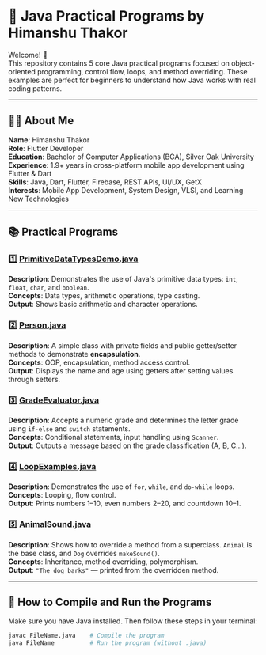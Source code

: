 # 🚀 Java Practical Programs by Himanshu Thakor

Welcome! 👋  
This repository contains 5 core Java practical programs focused on object-oriented programming, control flow, loops, and method overriding. These examples are perfect for beginners to understand how Java works with real coding patterns.

---

## 👨‍💻 About Me

**Name**: Himanshu Thakor  
**Role**: Flutter Developer  
**Education**: Bachelor of Computer Applications (BCA), Silver Oak University  
**Experience**: 1.9+ years in cross-platform mobile app development using Flutter & Dart  
**Skills**: Java, Dart, Flutter, Firebase, REST APIs, UI/UX, GetX  
**Interests**: Mobile App Development, System Design, VLSI, and Learning New Technologies

---

## 📚 Practical Programs

### 1️⃣ [PrimitiveDataTypesDemo.java](./PrimitiveDataTypesDemo.java)
**Description**: Demonstrates the use of Java's primitive data types: `int`, `float`, `char`, and `boolean`.  
**Concepts**: Data types, arithmetic operations, type casting.  
**Output**: Shows basic arithmetic and character operations.

### 2️⃣ [Person.java](./Person.java)
**Description**: A simple class with private fields and public getter/setter methods to demonstrate **encapsulation**.  
**Concepts**: OOP, encapsulation, method access control.  
**Output**: Displays the name and age using getters after setting values through setters.

### 3️⃣ [GradeEvaluator.java](./GradeEvaluator.java)
**Description**: Accepts a numeric grade and determines the letter grade using `if-else` and `switch` statements.  
**Concepts**: Conditional statements, input handling using `Scanner`.  
**Output**: Outputs a message based on the grade classification (A, B, C...).

### 4️⃣ [LoopExamples.java](./LoopExamples.java)
**Description**: Demonstrates the use of `for`, `while`, and `do-while` loops.  
**Concepts**: Looping, flow control.  
**Output**: Prints numbers 1–10, even numbers 2–20, and countdown 10–1.

### 5️⃣ [AnimalSound.java](./AnimalSound.java)
**Description**: Shows how to override a method from a superclass. `Animal` is the base class, and `Dog` overrides `makeSound()`.  
**Concepts**: Inheritance, method overriding, polymorphism.  
**Output**: `"The dog barks"` — printed from the overridden method.

---

## 🧪 How to Compile and Run the Programs

Make sure you have Java installed. Then follow these steps in your terminal:

```bash
javac FileName.java    # Compile the program
java FileName          # Run the program (without .java)
